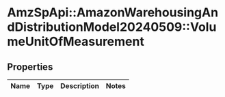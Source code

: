 # AmzSpApi::AmazonWarehousingAndDistributionModel20240509::VolumeUnitOfMeasurement

## Properties
Name | Type | Description | Notes
------------ | ------------- | ------------- | -------------

